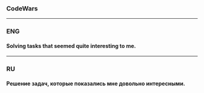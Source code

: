 ### CodeWars
---
### ENG
#### Solving tasks that seemed quite interesting to me.
---
### RU
#### Решение задач, которые показались мне довольно интересными.
